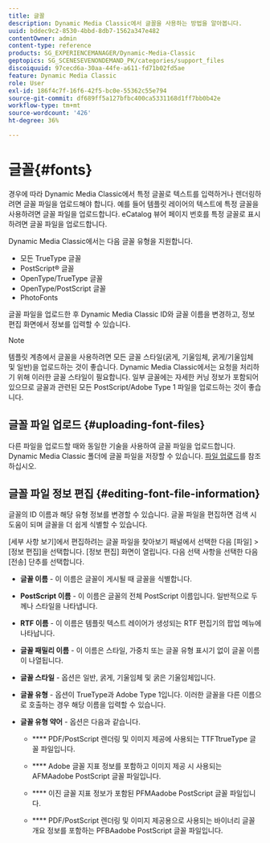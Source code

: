```yaml
---
title: 글꼴
description: Dynamic Media Classic에서 글꼴을 사용하는 방법을 알아봅니다.
uuid: bddec9c2-8530-4bbd-8db7-1562a347e482
contentOwner: admin
content-type: reference
products: SG_EXPERIENCEMANAGER/Dynamic-Media-Classic
geptopics: SG_SCENESEVENONDEMAND_PK/categories/support_files
discoiquuid: 97cecd6a-30aa-44fe-a611-fd71b02fd5ae
feature: Dynamic Media Classic
role: User
exl-id: 186f4c7f-16f6-42f5-bc0e-55362c55e794
source-git-commit: df689ff5a127bfbc400ca5331168d1ff7bb0b42e
workflow-type: tm+mt
source-wordcount: '426'
ht-degree: 36%

---
```


# 글꼴{#fonts}

경우에 따라 Dynamic Media Classic에서 특정 글꼴로 텍스트를 입력하거나 렌더링하려면 글꼴 파일을 업로드해야 합니다. 예를 들어 템플릿 레이어의 텍스트에 특정 글꼴을 사용하려면 글꼴 파일을 업로드합니다. eCatalog 뷰어 페이지 번호를 특정 글꼴로 표시하려면 글꼴 파일을 업로드합니다.

Dynamic Media Classic에서는 다음 글꼴 유형을 지원합니다.

* 모든 TrueType 글꼴
* PostScript® 글꼴
* OpenType/TrueType 글꼴
* OpenType/PostScript 글꼴
* PhotoFonts

글꼴 파일을 업로드한 후 Dynamic Media Classic ID와 글꼴 이름을 변경하고, 정보 편집 화면에서 정보를 입력할 수 있습니다.

>[!NOTE]
>
>템플릿 계층에서 글꼴을 사용하려면 모든 글꼴 스타일(굵게, 기울임체, 굵게/기울임체 및 일반)을 업로드하는 것이 좋습니다. Dynamic Media Classic에서는 요청을 처리하기 위해 이러한 글꼴 스타일이 필요합니다. 일부 글꼴에는 자세한 커닝 정보가 포함되어 있으므로 글꼴과 관련된 모든 PostScript/Adobe Type 1 파일을 업로드하는 것이 좋습니다.

## 글꼴 파일 업로드 {#uploading-font-files}

다른 파일을 업로드할 때와 동일한 기술을 사용하여 글꼴 파일을 업로드합니다. Dynamic Media Classic 폴더에 글꼴 파일을 저장할 수 있습니다. [파일 업로드](uploading-files.md#uploading_your_files)를 참조하십시오.

## 글꼴 파일 정보 편집 {#editing-font-file-information}

글꼴의 ID 이름과 해당 유형 정보를 변경할 수 있습니다. 글꼴 파일을 편집하면 검색 시 도움이 되며 글꼴을 더 쉽게 식별할 수 있습니다.

[세부 사항 보기]에서 편집하려는 글꼴 파일을 찾아보기 패널에서 선택한 다음 [파일] > [정보 편집]을 선택합니다. [정보 편집] 화면이 열립니다. 다음 선택 사항을 선택한 다음 [전송] 단추를 선택합니다.

* **글꼴 이름**  - 이 이름은 글꼴이 게시될 때 글꼴을 식별합니다.

* **PostScript 이름**  - 이 이름은 글꼴의 전체 PostScript 이름입니다. 일반적으로 두께나 스타일을 나타냅니다.

* **RTF 이름**  - 이 이름은 템플릿 텍스트 레이어가 생성되는 RTF 편집기의 팝업 메뉴에 나타납니다.

* **글꼴 패밀리 이름**  - 이 이름은 스타일, 가중치 또는 글꼴 유형 표시기 없이 글꼴 이름이 나열됩니다.

* **글꼴 스타일**  - 옵션은 일반, 굵게, 기울임체 및 굵은 기울임체입니다.

* **글꼴 유형**  - 옵션이 TrueType과 Adobe Type 1입니다. 이러한 글꼴을 다른 이름으로 호출하는 경우 해당 이름을 입력할 수 있습니다.

* **글꼴 유형 약어**  - 옵션은 다음과 같습니다.

   * **** PDF/PostScript 렌더링 및 이미지 제공에 사용되는 TTFTtrueType 글꼴 파일입니다.

   * **** Adobe 글꼴 지표 정보를 포함하고 이미지 제공 시 사용되는 AFMAadobe PostScript 글꼴 파일입니다.

   * **** 이진 글꼴 지표 정보가 포함된 PFMAadobe PostScript 글꼴 파일입니다.

   * **** PDF/PostScript 렌더링 및 이미지 제공용으로 사용되는 바이너리 글꼴 개요 정보를 포함하는 PFBAadobe PostScript 글꼴 파일입니다.
